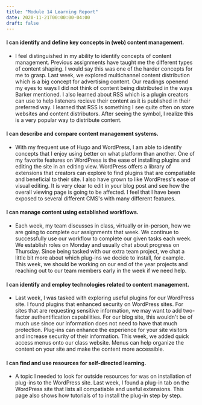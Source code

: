 ```yaml
---
title: "Module 14 Learning Report"
date: 2020-11-21T00:00:00-04:00
draft: false
---
```


#### I can identify and define key concepts in (web) content management.
- I feel distinguished in my ability to identify concepts of content management. Previous assignments have taught me the different types of content shaping. I would say this was one of the harder concepts for me to grasp. Last week, we explored multichannel content distribution which is a big concept for advertising content. Our readings openend my eyes to ways I did not think of content being distributed in the ways Barker mentioned. I also learned about RSS which is a plugin creators can use to help listeners recieve their content as it is published in their preferred way. I learned that RSS is something I see quite often on store websites and content distributors. After seeing the symbol, I realize this is a very popular way to distribute content.

#### I can describe and compare content management systems.
- With my frequent use of Hugo and WordPress, I am able to identify concepts that I enjoy using better on what platform than another. One of my favorite features on WordPress is the ease of installing plugins and editing the site in an editing view. WordPress offers a library of extensions that creators can explore to find plugins that are compatiable and beneficial to their site. I also have grown to like WordPress's ease of visual editing. It is very clear to edit in your blog post and see how the overall viewing page is going to be affected. I feel that I have been exposed to several different CMS's with many different features.

#### I can manage content using established workflows.
- Each week, my team discusses in class, virtually or in-person, how we are going to complete our assignments that week. We continue to successfully use our workflow to complete our given tasks each week. We establish roles on Monday and usually chat about progress on Thursday. Since being tasked with our extra team project, we chat a little bit more about which plug-ins we decide to install, for example. This week, we should be working on our end of the year projects and reaching out to our team members early in the week if we need help.

#### I can identify and employ technologies related to content management.
- Last week, I was tasked with exploring useful plugins for our WordPress site. I found plugins that enhanced security on WordPress sites. For sites that are requesting sensitive information, we may want to add two-factor authentification capabilities. For our blog site, this wouldn't be of much use since our information does not need to have that much protection. Plug-ins can enhance the experience for your site visitors and increase security of their information. This week, we added quick access menus onto our class website. Menus can help organize the content on your site and make the content more accessible.

#### I can find and use resources for self-directed learning.
- A topic I needed to look for outside resources for was on installation of plug-ins to the WordPress site. Last week, I found a plug-in tab on the WordPress site that lists all compatiable and useful extensions. This page also shows how tutorials of to install the plug-in step by step.
